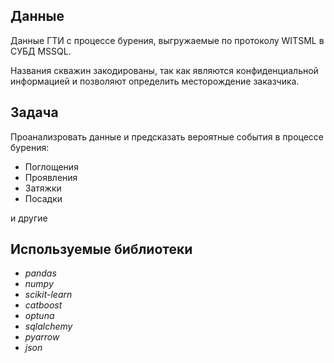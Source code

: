 ## Данные

Данные ГТИ с процессе бурения, выгружаемые по протоколу WITSML в СУБД MSSQL.

Названия скважин закодированы, так как являются конфиденциальной информацией и позволяют определить месторождение заказчика.

## Задача

Проанализровать данные и предсказать вероятные события в процессе бурения:
- Поглощения
- Проявления
- Затяжки
- Посадки

и другие

## Используемые библиотеки
- *pandas*
- *numpy*
- *scikit-learn*
- *catboost*
- *optuna*
- *sqlalchemy*
- *pyarrow*
- *json*
